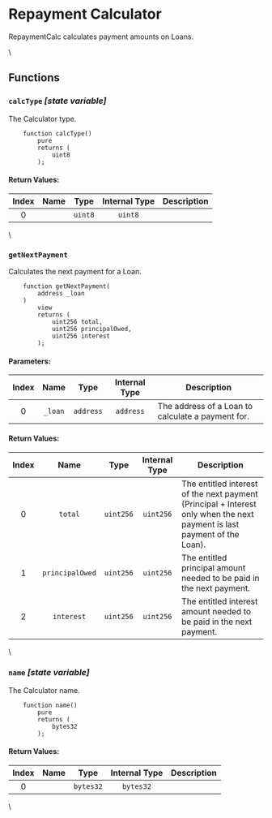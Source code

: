 # Repayment Calculator

RepaymentCalc calculates payment amounts on Loans.

\


## Functions

### `calcType` _\[state variable]_

The Calculator type.

```solidity
    function calcType()
        pure
        returns (
            uint8
        );
```

#### Return Values:

| Index | Name |   Type  | Internal Type | Description |
| :---: | :--: | :-----: | :-----------: | ----------- |
|   0   |      | `uint8` |    `uint8`    |             |

\


### `getNextPayment`

Calculates the next payment for a Loan.

```solidity
    function getNextPayment(
        address _loan
    )
        view
        returns (
            uint256 total,
            uint256 principalOwed,
            uint256 interest
        );
```

#### Parameters:

| Index |   Name  |    Type   | Internal Type | Description                                       |
| :---: | :-----: | :-------: | :-----------: | ------------------------------------------------- |
|   0   | `_loan` | `address` |   `address`   | The address of a Loan to calculate a payment for. |

#### Return Values:

| Index |       Name      |    Type   | Internal Type | Description                                                                                                              |
| :---: | :-------------: | :-------: | :-----------: | ------------------------------------------------------------------------------------------------------------------------ |
|   0   |     `total`     | `uint256` |   `uint256`   | The entitled interest of the next payment (Principal + Interest only when the next payment is last payment of the Loan). |
|   1   | `principalOwed` | `uint256` |   `uint256`   | The entitled principal amount needed to be paid in the next payment.                                                     |
|   2   |    `interest`   | `uint256` |   `uint256`   | The entitled interest amount needed to be paid in the next payment.                                                      |

\


### `name` _\[state variable]_

The Calculator name.

```solidity
    function name()
        pure
        returns (
            bytes32
        );
```

#### Return Values:

| Index | Name |    Type   | Internal Type | Description |
| :---: | :--: | :-------: | :-----------: | ----------- |
|   0   |      | `bytes32` |   `bytes32`   |             |

\
